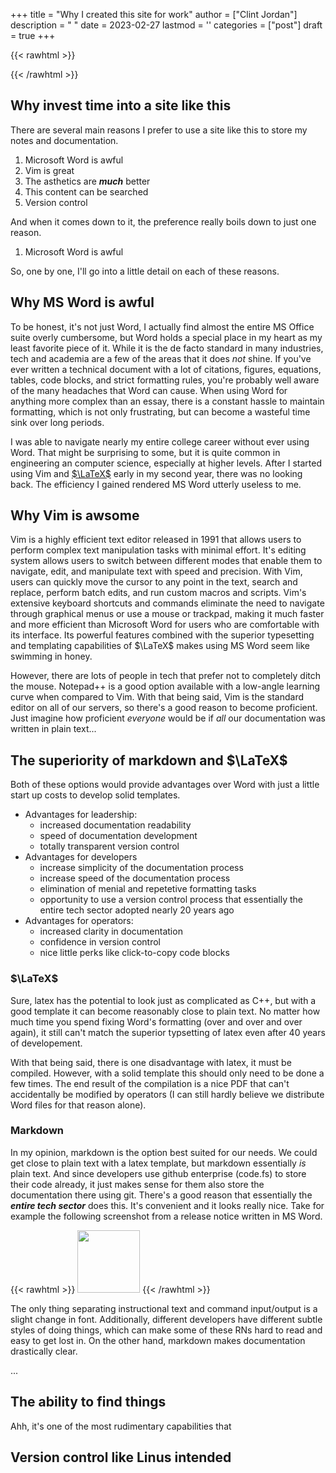 +++
title = "Why I created this site for work"
author = ["Clint Jordan"]
description = " "
date = 2023-02-27
lastmod = ''
categories = ["post"]
draft = true
+++


{{< rawhtml >}}
<script type="text/javascript"
  src="https://cdnjs.cloudflare.com/ajax/libs/mathjax/2.7.0/MathJax.js?config=TeX-AMS_CHTML">
</script>
<script type="text/x-mathjax-config">
  MathJax.Hub.Config({
    tex2jax: {
      inlineMath: [['$','$'], ['\\(','\\)']],
      processEscapes: true},
      jax: ["input/TeX","input/MathML","input/AsciiMath","output/CommonHTML"],
      extensions:
["tex2jax.js","mml2jax.js","asciimath2jax.js","MathMenu.js","MathZoom.js","AssistiveMML.js",
"[Contrib]/a11y/accessibility-menu.js"],
      TeX: {
      extensions: ["AMSmath.js","AMSsymbols.js","noErrors.js","noUndefined.js"],
      equationNumbers: {
      autoNumber: "AMS"
      }
    }
  });
</script>
{{< /rawhtml >}}

## Why invest time into a site like this

There are several main reasons I prefer to use a site like this to store my notes
and documentation.

1. Microsoft Word is awful
2. Vim is great
3. The asthetics are ***much*** better
4. This content can be searched
5. Version control

And when it comes down to it, the preference really boils down to just one
reason.

1. Microsoft Word is awful

So, one by one, I'll go into a little detail on each of these reasons. 

## Why MS Word is awful

To be honest, it's not just Word, I actually find almost the entire MS Office
suite overly cumbersome, but Word holds a special place in my heart as my least
favorite piece of it. While it is the de facto standard in many industries, tech
and academia are a few of the areas that it does *not* shine. If you've ever
written a technical document with a lot of citations, figures, equations,
tables, code blocks, and strict formatting rules, you're probably well aware of
the many headaches that Word can cause. When using Word for anything more
complex than an essay, there is a constant hassle to maintain formatting, which
is not only frustrating, but can become a wasteful time sink over long periods.

I was able to navigate nearly my entire college career without ever using Word.
That might be surprising to some, but it is quite common in engineering an
computer science, especially at higher levels. After I started using Vim and
[$\LaTeX$](https://www.latex-project.org/) early in my second year, there was no
looking back. The efficiency I gained rendered MS Word utterly useless to me.

## Why Vim is awsome

Vim is a highly efficient text editor released in 1991 that allows users to
perform complex text manipulation tasks with minimal effort. It's editing system
allows users to switch between different modes that enable them to navigate,
edit, and manipulate text with speed and precision. With Vim, users can quickly
move the cursor to any point in the text, search and replace, perform batch
edits, and run custom macros and scripts. Vim's extensive keyboard shortcuts and
commands eliminate the need to navigate through graphical menus or use a mouse
or trackpad, making it much faster and more efficient than Microsoft Word for
users who are comfortable with its interface. Its powerful features combined
with the superior typesetting and templating capabilities of $\LaTeX$ makes
using MS Word seem like swimming in honey.

However, there are lots of people in tech that prefer not to completely ditch
the mouse. Notepad++ is a good option available with a low-angle learning curve
when compared to Vim. With that being said, Vim is the standard editor on all of
our servers, so there's a good reason to become proficient. Just imagine how
proficient *everyone* would be if *all* our documentation was written in plain
text... 

## The superiority of markdown and $\LaTeX$

Both of these options would provide advantages over Word with just a little
start up costs to develop solid templates. 

* Advantages for leadership: 
    * increased documentation readability
    * speed of documentation development
    * totally transparent version control
* Advantages for developers
    * increase simplicity of the documentation process
    * increase speed of the documentation process
    * elimination of menial and repetetive formatting tasks
    * opportunity to use a version control process that essentially the entire
        tech sector adopted nearly 20 years ago
* Advantages for operators:
    * increased clarity in documentation
    * confidence in version control
    * nice little perks like click-to-copy code blocks

### $\LaTeX$
Sure, latex has the potential to look just as complicated as C++, but with
a good template it can become reasonably close to plain text. No matter how much
time you spend fixing Word's formatting (over and over and over again), it still
can't match the superior typsetting of latex even after 40 years of
developement.

With that being said, there is one disadvantage with latex, it must be compiled.
However, with a solid template this should only need to be done a few times.
The end result of the compilation is a nice PDF that can't accidentally be
modified by operators (I can still hardly believe we distribute Word files for
that reason alone).

### Markdown
In my opinion, markdown is the option best suited for our needs. We could get
close to plain text with a latex template, but markdown essentially *is* plain
text. And since developers use github enterprise (code.fs) to store their code
already, it just makes sense for them also store the documentation there using
git.  There's a good reason that essentially the ***entire tech sector*** does
this.  It's convenient and it looks really nice.  Take for example the following
screenshot from a release notice written in MS Word.

{{< rawhtml >}}
<img src="/images/word_rn.png" width="100">
{{< /rawhtml >}}

The only thing separating instructional text and command input/output is
a slight change in font. Additionally, different developers have different
subtle styles of doing things, which can make some of these RNs hard to read and
easy to get lost in. On the other hand, markdown makes documentation drastically
clear.

...

## The ability to find things

Ahh, it's one of the most rudimentary capabilities that

## Version control like Linus intended

